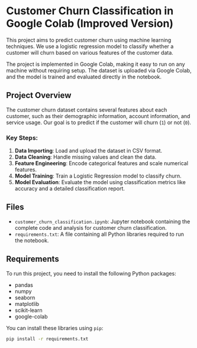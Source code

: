 # Customer Churn Classification in Google Colab (Improved Version)

This project aims to predict customer churn using machine learning techniques. We use a logistic regression model to classify whether a customer will churn based on various features of the customer data.

The project is implemented in Google Colab, making it easy to run on any machine without requiring setup. The dataset is uploaded via Google Colab, and the model is trained and evaluated directly in the notebook.

## Project Overview

The customer churn dataset contains several features about each customer, such as their demographic information, account information, and service usage. Our goal is to predict if the customer will churn (`1`) or not (`0`).

### Key Steps:
1. **Data Importing**: Load and upload the dataset in CSV format.
2. **Data Cleaning**: Handle missing values and clean the data.
3. **Feature Engineering**: Encode categorical features and scale numerical features.
4. **Model Training**: Train a Logistic Regression model to classify churn.
5. **Model Evaluation**: Evaluate the model using classification metrics like accuracy and a detailed classification report.

## Files

- `customer_churn_classification.ipynb`: Jupyter notebook containing the complete code and analysis for customer churn classification.
- `requirements.txt`: A file containing all Python libraries required to run the notebook.

## Requirements

To run this project, you need to install the following Python packages:

- pandas
- numpy
- seaborn
- matplotlib
- scikit-learn
- google-colab

You can install these libraries using `pip`:
```bash
pip install -r requirements.txt
